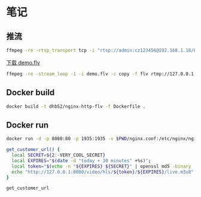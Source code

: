# 笔记

## 推流

```sh
ffmpeg -re -rtsp_transport tcp -i "rtsp://admin:cz123456@192.168.1.18/LiveMedia/ch1/Media1" -f flv -vcodec libx264 -vprofile baseline -acodec aac -ar 44100 -strict -2 -ac 1 -f flv -flvflags no_duration_filesize  -s 1280x720 -q 10 "rtmp://127.0.0.1:1935/live/2"
```

[下载 demo.flv](https://s3plus.meituan.net/v1/mss_7e425c4d9dcb4bb4918bbfa2779e6de1/mpack/default/demo.flv)

```sh
ffmpeg -re -stream_loop -1 -i demo.flv -c copy -f flv rtmp://127.0.0.1:1935/live/test
```

## Docker build

```sh
docker build -t dhb52/nginx-http-flv -f Dockerfile .   
```

## Docker run

```sh
docker run -d -p 8080:80 -p 1935:1935 -v $PWD/nginx.conf:/etc/nginx/nginx.conf -v $PWD/http-flv/tmp:/tmp -v $PWD/http-flv/www:/var/www -v $PWD/http-flv/logs:/usr/local/nginx/logs --name nginx-http-flv dhb52/nginx-http-flv
```

```sh
get_customer_url() {
  local SECRET=${2:-VERY_COOL_SECRET}
  local EXPIRES="$(date -d "today + 30 minutes" +%s)";
  local token="$(echo -n "${EXPIRES} ${SECRET}" | openssl md5 -binary | openssl base64 | tr +/ -_ | tr -d =)"
  echo "http://127.0.0.1:8080/video/hls/${token}/${EXPIRES}/live.m3u8"
}

get_customer_url
```
